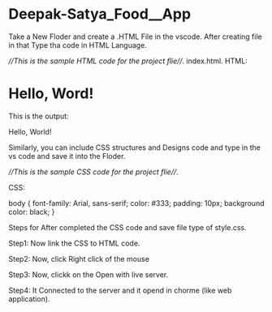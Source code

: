 # Deepak-Satya_Food__App

Take a New Floder and create a .HTML File in the vscode.
After creating file in that Type tha code in HTML Language.

*//This is the sample HTML code for the project flie//*.
index.html.
HTML:

<!DOCTYPE html>
<html lang="en">
<head>
    <meta charset="UTF-8">
    <meta name="viewport" content="width=device-width, initial-scale=1.0">
    <title>Document</title>
</head>
<body>
    <h1>Hello, Word!</h1>
</body>
</html>

This is the output:

Hello, World!



Similarly, you can include CSS structures and Designs code and type in the vs code and save it into the Floder.

*//This is the sample CSS code for the project flie//*.

CSS:

body {
font-family: Arial, sans-serif;
color: #333;
padding: 10px;
background color: black;
}

Steps for After completed the CSS code and save file type of style.css.

Step1: Now link the CSS to HTML code.
<link rel="stylesheet" href="style.css">

Step2: Now, click Right click of the mouse 

Step3: Now, clickk on the Open with live server.

Step4: It Connected to the server and it opend in chorme (like web application).
